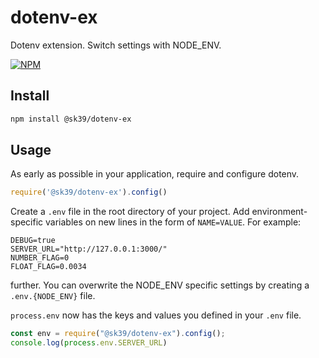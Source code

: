 # dotenv-ex
Dotenv extension. Switch settings with NODE_ENV.

[![NPM](https://img.shields.io/npm/v/@sk39/dotenv-ex.svg)](https://www.npmjs.com/package/@sk39/dotenv-ex) 

## Install

```bash
npm install @sk39/dotenv-ex
```

## Usage

As early as possible in your application, require and configure dotenv.

```javascript
require('@sk39/dotenv-ex').config()
```

Create a `.env` file in the root directory of your project. Add
environment-specific variables on new lines in the form of `NAME=VALUE`.
For example:

```dosini
DEBUG=true
SERVER_URL="http://127.0.0.1:3000/"
NUMBER_FLAG=0
FLOAT_FLAG=0.0034
```

further. 
You can overwrite the NODE_ENV specific settings by creating a `.env.{NODE_ENV}` file.

`process.env` now has the keys and values you defined in your `.env` file.

```javascript
const env = require("@sk39/dotenv-ex").config();
console.log(process.env.SERVER_URL)
```


